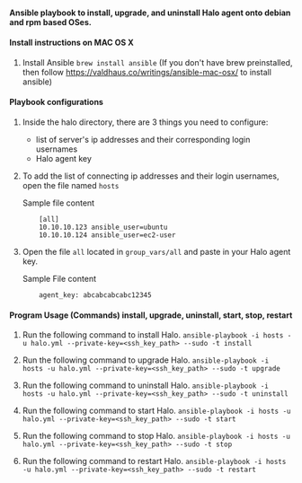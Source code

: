 #### Ansible playbook to install, upgrade, and uninstall Halo agent onto debian and rpm based OSes.

#### Install instructions on MAC OS X

1. Install Ansible `brew install ansible` (If you don't have brew preinstalled, then follow https://valdhaus.co/writings/ansible-mac-osx/ to install ansible)

#### Playbook configurations

1. Inside the halo directory, there are 3 things you need to configure:
    - list of server's ip addresses and their corresponding login usernames
    - Halo agent key

2. To add the list of connecting ip addresses and their login usernames, open the file named `hosts`
    

    Sample file content
    
    ```
        [all]
        10.10.10.123 ansible_user=ubuntu
        10.10.10.124 ansible_user=ec2-user
    ```
    
3. Open the file `all` located in `group_vars/all` and paste in your Halo agent key.

    Sample File content
    
    ```
        agent_key: abcabcabcabc12345
    ```

#### Program Usage (Commands) install, upgrade, uninstall, start, stop, restart

1. Run the following command to install Halo.
    `ansible-playbook -i hosts -u halo.yml --private-key=<ssh_key_path> --sudo -t install`

2. Run the following command to upgrade Halo.
    `ansible-playbook -i hosts -u halo.yml --private-key=<ssh_key_path> --sudo -t upgrade`

3. Run the following command to uninstall Halo.
    `ansible-playbook -i hosts -u halo.yml --private-key=<ssh_key_path> --sudo -t uninstall`

4. Run the following command to start Halo.
    `ansible-playbook -i hosts -u halo.yml --private-key=<ssh_key_path> --sudo -t start`

5. Run the following command to stop Halo.
    `ansible-playbook -i hosts -u halo.yml --private-key=<ssh_key_path> --sudo -t stop`

6. Run the following command to restart Halo.
    `ansible-playbook -i hosts -u halo.yml --private-key=<ssh_key_path> --sudo -t restart`
